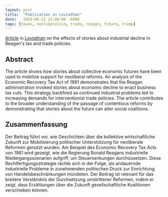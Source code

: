 ```yaml
---
layout: post
title:  "Publication in Leviathan"
date:   2019-06-22 23:00:00 -0400
tags: [taxes, neoliberalism, trade, reagan, future, trump]
---
```


[Article](https://www.nomos-elibrary.de/10.5771/0340-0425-2019-2-144/wirtschaftliche-untergangsszenarien-und-neoliberale-reformen-jahrgang-47-2019-heft-2?page=1) in [*Leviathan*](https://www.leviathan.nomos.de) on the effects of stories about industrial decline in Reagan's tax and trade policies.

<!--more-->

## Abstract

The article shows how stories about collective economic futures have been used to mobilize support for neoliberal reforms. An analysis of the Economic Recovery Tax Act of 1981 demonstrates that the Reagan administration invoked stories about economic decline to enact business tax cuts. This strategy backfired as continued industrial problems led to increasing demands for interventionist trade policies. The article contributes to the broader understanding of the passage of contentious reforms by demonstrating that stories about the future can alter social coalitions.

## Zusammenfassung

Der Beitrag führt vor, wie Geschichten über die kollektive wirtschaftliche Zukunft zur Mobilisierung politischer Unterstützung für neoliberale Reformen genutzt wurden. Am Beispiel des Economic Recovery Tax Acts von 1981 wird gezeigt, wie die Regierung Ronald Reagans industrielle Niedergangsszenarien aufgriff, um Steuersenkungen durchzusetzen. Diese Rechtfertigungsstrategie rächte sich in der Folge, als andauernde industrielle Probleme in zunehmenden politischen Druck zur Einrichtung von Handelsbeschränkungen mündeten. Der Beitrag ist relevant für das breitere Verständnis der Durchsetzung umstrittener Reformen, indem er zeigt, dass Erzählungen über die Zukunft gesellschaftliche Koalitionen verschieben können.

